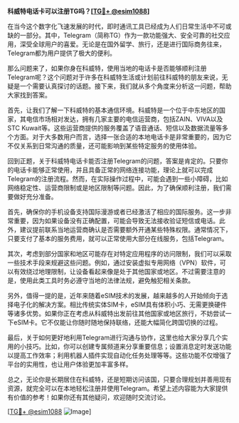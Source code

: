 **科威特电话卡可以注册TG吗？[[TG💪+ @esim1088](https://t.me/s/esim1088)]**

在当今这个数字化飞速发展的时代，即时通讯工具已经成为人们日常生活中不可或缺的一部分。其中，Telegram（简称TG）作为一款功能强大、安全可靠的社交应用，深受全球用户的喜爱。无论是在国外留学、旅行，还是进行国际商务往来，Telegram都为用户提供了极大的便利。

那么问题来了，如果你身在科威特，使用当地的电话卡是否能够顺利注册Telegram呢？这个问题对于许多在科威特生活或计划前往科威特的朋友来说，无疑是一个需要认真探讨的话题。接下来，我们就从多个角度来分析这一问题，帮助大家找到答案。

首先，让我们了解一下科威特的基本通信环境。科威特是一个位于中东地区的国家，其电信市场相对发达，拥有几家主要的电信运营商，包括ZAIN、VIVA以及STC Kuwait等。这些运营商提供的服务覆盖了语音通话、短信以及数据流量等多个方面。对于大多数用户而言，选择一张合适的本地电话卡是非常重要的，因为它不仅关系到日常沟通的质量，还可能影响到某些特定服务的使用体验。

回到正题，关于科威特电话卡能否注册Telegram的问题，答案是肯定的。只要你的电话卡能够正常使用，并且具备正常的网络连接功能，理论上就可以完成Telegram的注册流程。然而，在实际操作过程中，可能会遇到一些小障碍，比如网络稳定性、运营商限制或是地区限制等问题。因此，为了确保顺利注册，我们需要做好充分准备。

首先，确保你的手机设备支持国际漫游或者已经激活了相应的国际服务。这一步非常重要，因为如果设备没有正确配置，可能会导致无法接收验证短信或电话。此外，建议提前联系当地运营商确认是否需要额外开通某些特殊权限。通常情况下，只要支付了基本的服务费用，就可以正常使用大部分在线服务，包括Telegram。

其次，考虑到部分国家和地区可能存在对特定应用程序的访问限制，我们可以采取一些技术手段来规避这些问题。例如，通过安装虚拟专用网络（VPN）软件，可以有效绕过地理限制，让设备看起来像是处于其他国家或地区。不过需要注意的是，使用此类工具时务必遵守当地的法律法规，避免触犯相关条款。

另外，值得一提的是，近年来随着eSIM技术的发展，越来越多的人开始倾向于选择电子化的解决方案。相比传统实体SIM卡，eSIM具有体积小巧、无需更换硬件等诸多优势。如果你正在考虑从科威特出发前往其他国家或地区旅行，不妨尝试一下eSIM卡。它不仅能让你随时随地保持联络，还能大幅简化跨国切换的过程。

最后，关于如何更好地利用Telegram进行沟通与协作，这里也给大家分享几个实用的小技巧。比如，你可以创建专属频道来分享重要信息；设置消息定时发送功能以提高工作效率；利用机器人插件实现自动化任务处理等等。这些功能不仅增强了平台的实用性，也让用户体验更加丰富多样。

总之，无论你是长期居住在科威特，还是短期访问该国，只要合理规划并善用现有资源，就完全可以在本地轻松注册并使用Telegram。希望上述内容能为大家提供有价值的参考！如果你还有其他疑问，欢迎随时交流讨论。

[[TG💪+ @esim1088](https://t.me/s/esim1088) ![Image](https://i.postimg.cc/4NQfJmqS/Snipaste-2025-05-13-00-14-12.png)]